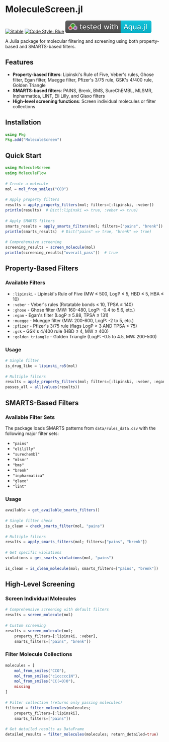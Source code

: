# MoleculeScreen.jl

[![Stable](https://img.shields.io/badge/docs-stable-blue.svg)](#installation)
[![Code Style: Blue](https://img.shields.io/badge/code%20style-blue-4495d1.svg)](https://github.com/JuliaDiff/BlueStyle)
[![Aqua QA](https://raw.githubusercontent.com/JuliaTesting/Aqua.jl/master/badge.svg)](https://github.com/JuliaTesting/Aqua.jl)

A Julia package for molecular filtering and screening using both property-based and SMARTS-based filters. 

## Features

- **Property-based filters**: Lipinski's Rule of Five, Veber's rules, Ghose filter, Egan filter, Muegge filter, Pfizer's 3/75 rule, GSK's 4/400 rule, Golden Triangle
- **SMARTS-based filters**: PAINS, Brenk, BMS, SureChEMBL, MLSMR, Inpharmatica, LINT, Eli Lilly, and Glaxo filters
- **High-level screening functions**: Screen individual molecules or filter collections

## Installation

```julia
using Pkg
Pkg.add("MoleculeScreen")  
```

## Quick Start

```julia
using MoleculeScreen
using MoleculeFlow

# Create a molecule
mol = mol_from_smiles("CCO")  

# Apply property filters
results = apply_property_filters(mol; filters=[:lipinski, :veber])
println(results)  # Dict(:lipinski => true, :veber => true)

# Apply SMARTS filters
smarts_results = apply_smarts_filters(mol; filters=["pains", "brenk"])
println(smarts_results)  # Dict("pains" => true, "brenk" => true)

# Comprehensive screening
screening_results = screen_molecule(mol)
println(screening_results["overall_pass"])  # true
```

## Property-Based Filters

### Available Filters

- `:lipinski` - Lipinski's Rule of Five (MW ≤ 500, LogP ≤ 5, HBD ≤ 5, HBA ≤ 10)
- `:veber` - Veber's rules (Rotatable bonds ≤ 10, TPSA ≤ 140)
- `:ghose` - Ghose filter (MW: 160-480, LogP: -0.4 to 5.6, etc.)
- `:egan` - Egan's filter (LogP ≤ 5.88, TPSA ≤ 131)
- `:muegge` - Muegge filter (MW: 200-600, LogP: -2 to 5, etc.)
- `:pfizer` - Pfizer's 3/75 rule (flags LogP > 3 AND TPSA < 75)
- `:gsk` - GSK's 4/400 rule (HBD ≤ 4, MW ≤ 400)
- `:golden_triangle` - Golden Triangle (LogP: -0.5 to 4.5, MW: 200-500)

### Usage

```julia
# Single filter
is_drug_like = lipinski_ro5(mol)

# Multiple filters
results = apply_property_filters(mol; filters=[:lipinski, :veber, :egan])
passes_all = all(values(results))
```

## SMARTS-Based Filters

### Available Filter Sets

The package loads SMARTS patterns from `data/rules_data.csv` with the following major filter sets:

- `"pains"` 
- `"elililly"`
- `"surechembl"`
- `"mlsmr"`
- `"bms"`
- `"brenk"` 
- `"inpharmatica"` 
- `"glaxo"` 
- `"lint"` 

### Usage

```julia
available = get_available_smarts_filters()

# Single filter check
is_clean = check_smarts_filter(mol, "pains")

# Multiple filters
results = apply_smarts_filters(mol; filters=["pains", "brenk"])

# Get specific violations
violations = get_smarts_violations(mol, "pains")

is_clean = is_clean_molecule(mol; smarts_filters=["pains", "brenk"])
```

## High-Level Screening

### Screen Individual Molecules

```julia
# Comprehensive screening with default filters
results = screen_molecule(mol)

# Custom screening
results = screen_molecule(mol;
    property_filters=[:lipinski, :veber],
    smarts_filters=["pains", "brenk"])
```

### Filter Molecule Collections

```julia
molecules = [
    mol_from_smiles("CCO"),           
    mol_from_smiles("c1ccccc1N"),     
    mol_from_smiles("CC(=O)O"),       
    missing                           
]

# Filter collection (returns only passing molecules)
filtered = filter_molecules(molecules;
    property_filters=[:lipinski],
    smarts_filters=["pains"])

# Get detailed results as DataFrame
detailed_results = filter_molecules(molecules; return_detailed=true)
```

